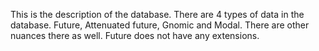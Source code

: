 This is the description of the database.
There are 4 types of data in the database.
Future, Attenuated future, Gnomic and Modal.
There are other nuances there as well.
Future does not have any extensions.
